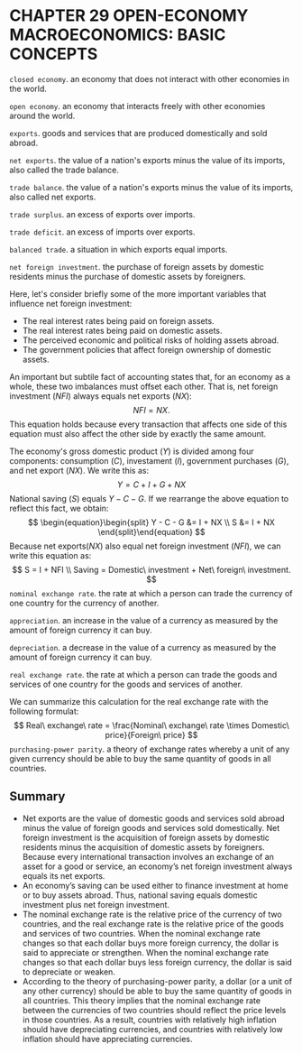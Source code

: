# CHAPTER 29 OPEN-ECONOMY MACROECONOMICS: BASIC CONCEPTS



`closed economy`. an economy that does not interact with other economies in the world.

`open economy`. an economy that interacts freely with other economies around the world.

`exports`. goods and services that are produced domestically and sold abroad.

`net exports`. the value of a nation's exports minus the value of its imports, also called the trade balance.

`trade balance`. the value of a nation's exports minus the value of its imports, also called net exports.

`trade surplus`. an excess of exports over imports.

`trade deficit`. an excess of imports over exports.

`balanced trade`. a situation in which exports equal imports.

`net foreign investment`. the purchase of foreign assets by domestic residents minus the purchase of domestic assets by foreigners.

Here, let's consider briefly some of the more important variables that influence net foreign investment:

- The real interest rates being paid on foreign assets.
- The real interest rates being paid on domestic assets.
- The perceived economic and political risks of holding assets abroad.
- The government policies that affect foreign ownership of domestic assets.

An important but subtile fact of accounting states that, for an economy as a whole, these two imbalances must offset each other. That is, net foreign investment $(NFI)$ always equals net exports $(NX)$:
$$
NFI = NX.
$$
This equation holds because every transaction that affects one side of this equation must also affect the other side by exactly the same amount.

The economy's gross domestic product $(Y)$ is divided among four components: consumption $(C)$, investament $(I)$, government purchases $(G)$, and net export $(NX)$. We write this as:
$$
Y = C + I + G + NX
$$
National saving $(S)$ equals $Y - C - G$. If we rearrange the above equation to reflect this fact, we obtain:
$$
\begin{equation}\begin{split}
Y - C - G &= I + NX \\
S &= I + NX 
\end{split}\end{equation}
$$
Because net exports$(NX)$ also equal net foreign investment $(NFI)$, we can write this equation as:
$$
S = I + NFI \\
Saving = Domestic\ investment + Net\ foreign\ investment.
$$
`nominal exchange rate`. the rate at which a person can trade the currency of one country for the currency of another.

`appreciation`. an increase in the value of a currency as measured by the amount of foreign currency it can buy.

`depreciation`. a decrease in the value of a currency as measured by the amount of foreign currency it can buy.

`real exchange rate`. the rate at which a person can trade the goods and services of one country for the goods and services of another.

We can summarize this calculation for the real exchange rate with the following formulat:
$$
Real\ exchange\ rate = \frac{Nominal\ exchange\ rate \times Domestic\ price}{Foreign\ price}
$$
`purchasing-power parity`. a theory of exchange rates whereby a unit of any given currency should be able to buy the same quantity of goods in all countries.



## Summary

- Net exports are the value of domestic goods and services sold abroad minus the value of foreign goods and services sold domestically. Net foreign investment is the acquisition of foreign assets by domestic residents minus the acquisition of domestic assets by foreigners. Because every international transaction involves an exchange of an asset for a good or service, an economy’s net foreign investment always equals its net exports.
- An economy’s saving can be used either to finance investment at home or to buy assets abroad. Thus, national saving equals domestic investment plus net foreign investment.
- The nominal exchange rate is the relative price of the currency of two countries, and the real exchange rate is the relative price of the goods and services of two countries. When the nominal exchange rate changes so that each dollar buys more foreign currency, the dollar is said to appreciate or strengthen. When the nominal exchange rate changes so that each dollar buys less foreign currency, the dollar is said to depreciate or weaken.
- According to the theory of purchasing-power parity, a dollar (or a unit of any other currency) should be able to buy the same quantity of goods in all countries. This theory implies that the nominal exchange rate between the currencies of two countries should reflect the price levels in those countries. As a result, countries with relatively high inflation should have depreciating currencies, and countries with relatively low inflation should have appreciating currencies.

